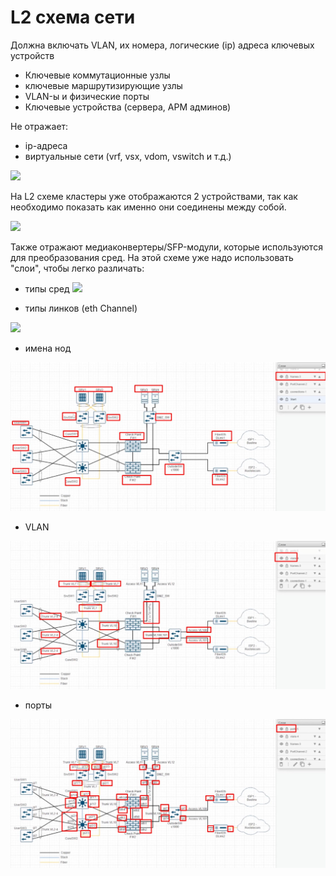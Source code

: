 # L2 схема сети

Должна включать VLAN, их номера, логические (ip) адреса  ключевых устройств
- Ключевые коммутационные узлы
- ключевые маршрутизирующие узлы
- VLAN-ы и физические порты
- Ключевые устройства (сервера, АРМ админов)

Не отражает:
- ip-адреса
- виртуальные сети (vrf, vsx, vdom, vswitch и т.д.)

![](GIT/Netskills/Lecture03/pictures/01.jpg)

На L2 схеме кластеры уже отображаются 2 устройствами, так как необходимо показать как именно они соединены между собой. 

![](GIT/Netskills/Lecture03/pictures/02.jpg)

Также отражают медиаконвертеры/SFP-модули, которые используются для преобразования сред. На этой схеме уже надо использовать "слои", чтобы легко различать:

- типы сред
![](GIT/Netskills/Lecture03/pictures/03.jpg)

- типы линков (eth Channel)

![](GIT/Netskills/Lecture03/pictures/04.jpg)

- имена нод

![](pictures/05.jpg)

- VLAN

![](pictures/06.jpg)

- порты

![](pictures/07.jpg)




